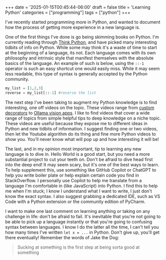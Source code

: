 +++
date = '2025-01-15T00:45:44-06:00'
draft = false
title = 'Learning Python'
categories = ["programming"]
tags = ["python"]
+++

I've recently started programming more in Python, and wanted to document how the process of getting more experience in a new language is.

One of the first things I've done is go being skimming books on Python. I'm currently reading through [Think Python](https://www.oreilly.com/library/view/think-python-3rd/9781098155421/), and have picked many interesting tidbits of info on Python. While some may think it's a waste of time to start at the beginning of a language, its not. Each language comes with its own philosophy and intrinsic style that manifest themselves with the absolute basics of the language. An example of such is below, using the `::-1` operator is such an easy shortcut one would easily miss. While it may seem less readable, this type of syntax is generally accepted by the Python community.

```python 
my_list = [1,2,3]
reverse = my_list[::-1] #reverse the list
```

The next step I've been taking to augment my Python knowledge is to find interesting, one off videos on the topic. These videos range from [custom decorators](https://www.youtube.com/watch?v=xI4TJyd8FGk) to [Ollama vision apps](https://www.youtube.com/watch?v=4Mya8AsZDUo).  I like to find videos that cover a wide range of topics from simple helpful tips to deep knowledge on a niche topic. These videos are useful because they expose me to different ideas in Python and new tidbits of information. I suggest finding one or two videos, then let the Youtube algorithm do its thing and fine more Python videos to show you. You'll never know what will pop up and how interesting it will be!

The last, and in my opinion most important, tip to learning any new language is to dive in. Hello World is a good start, but you need a more substantial project to cut your teeth on. Don't be afraid to dive head first into the deep end! It may seem scary, but it's one of the best ways to learn. To help supplement this, use something like GitHub Copilot or ChatGPT to help you write boiler plate or help explain certain code you find in StackOverflow. I personally use Copilot to help me translate from a language I'm comfortable in (like JavaScript) into Python. I find this to help me when I'm stuck; I know I understand what I want to write, I just don't know the exact syntax. I also suggest grabbing a dedicated IDE, such as VS Code with a Python extension or the community edition of PyCharm. 

I want to make one last comment on learning anything or taking on any challenge in life: don't be afraid to fail. It's inevitable that you're not going to be able to pick up a language instantly or that you're going to confusing syntax between languages. I know I do the latter all the time, I can't tell you how many times I've written `let x = ...` in Python.  Don't give up, you'll get there eventually! Remember the words of Jake the Dog: 

>Sucking at something is the first step at being sorta good at something